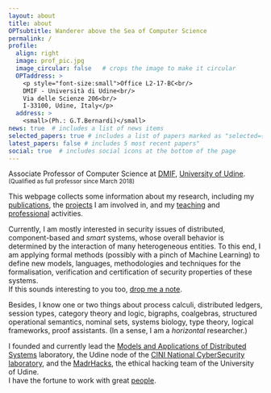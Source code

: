 ```yaml
---
layout: about
title: about
OPTsubtitle: Wanderer above the Sea of Computer Science
permalink: /
profile:
  align: right
  image: prof_pic.jpg
  image_circular: false   # crops the image to make it circular
  OPTaddress: >
    <p style="font-size:small">Office L2-17-BC<br/>
    DMIF - Università di Udine<br/>
    Via delle Scienze 206<br/>
    I-33100, Udine, Italy</p>
  address: >
    <small>(Ph.: G.T.Bernardi)</small>
news: true  # includes a list of news items
selected_papers: true # includes a list of papers marked as "selected={true}"
latest_papers: false # includes 5 most recent papers"
social: true  # includes social icons at the bottom of the page
---
```

Associate Professor of Computer Science at <a href="https://www.dmif.uniud.it">DMIF</a>, <a href="https://www.uniud.it">University of Udine</a>. <small>(Qualified as full professor since March 2018)</small>

This webpage collects some information about my research, including my [publications](/publications/), the [projects](/projects/) I am involved in, and my [teaching](/teaching/) and [professional](/services/) activities.

Currently, I am mostly interested in security issues of distributed, component-based and *smart* systems, whose overall behavior is determined by the interaction of many heterogeneous entities.
To this end, I am applying formal methods (possibly with a pinch of Machine Learning) to define new models, languages, methodologies and techniques for the formalisation, verification and certification of security properties of these systems.
<br/>If this sounds interesting to you too, [drop me a note](mailto:marino.miculan@uniud.it).

[I am a *horizontal* scientist, not vertical: I prefer to range over many different subjects, finding connections between apparently distant subjects.]::
Besides, I know one or two things about
process calculi,
distributed ledgers,
session types,
category theory and logic, 
bigraphs, 
coalgebras, 
structured operational semantics, 
nominal sets, 
systems biology, 
type theory, 
logical frameworks,
proof assistants.
(In a sense, I am a *horizontal* researcher.)

I founded and currently lead the [Models and Applications of Distributed Systems](https://mads.uniud.it) laboratory, the Udine node of the [CINI National CyberSecurity laboratory](https://cybersecnatlab.it), and the [MadrHacks](https://www.madrhacks.org), the ethical hacking team of the University of Udine.<br/>
I have the fortune to work with great [people](/group/).